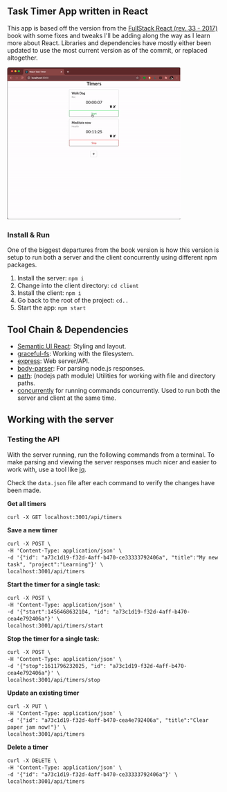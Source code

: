 ## Task Timer App written in React

This app is based off the version from the [FullStack React (rev. 33 - 2017)](https://www.newline.co/fullstack-react/) book with some fixes and tweaks I'll be adding along the way as I learn more about React. Libraries and dependencies have mostly either been updated to use the most current version as of the commit, or replaced altogether. 


![](/assets/demo.gif)


### Install & Run
One of the biggest departures from the book version is how this version is setup to run both a server and the client concurrently using different npm packages. 

1. Install the server: `npm i`
2. Change into the client directory: `cd client`
3. Install the client: `npm i`
4. Go back to the root of the project: `cd..`
5. Start the app: `npm start`

## Tool Chain & Dependencies

- [Semantic UI React](https://react.semantic-ui.com/usage): Styling and layout.
- [graceful-fs](https://www.npmjs.com/package/graceful-fs): Working with the filesystem.
- [express](http://expressjs.com/): Web server/API.
- [body-parser](https://www.npmjs.com/package/body-parser): For parsing node.js responses. 
- [path](https://www.npmjs.com/package/path): (nodejs path module) Utilities for working with file and directory paths. 
- [concurrently](https://www.npmjs.com/package/concurrently) for running commands concurrently. Used to run both the server and client at the same time. 

## Working with the server

### Testing the API
With the server running, run the following commands from a terminal. To make parsing and viewing the server responses much nicer and easier to work with, use a tool like [jq](https://stedolan.github.io/jq/). 

Check the `data.json` file after each command to verify the changes have been made.

**Get all timers**
```
curl -X GET localhost:3001/api/timers
```

**Save a new timer**
```
curl -X POST \
-H 'Content-Type: application/json' \
-d '{"id": "a73c1d19-f32d-4aff-b470-ce33333792406a", "title":"My new task", "project":"Learning"}' \
localhost:3001/api/timers
```

**Start the timer for a single task:**
```
curl -X POST \
-H 'Content-Type: application/json' \
-d '{"start":1456468632104, "id": "a73c1d19-f32d-4aff-b470-cea4e792406a"}' \
localhost:3001/api/timers/start
```

**Stop the timer for a single task:**
```
curl -X POST \
-H 'Content-Type: application/json' \
-d '{"stop":1611796232025, "id": "a73c1d19-f32d-4aff-b470-cea4e792406a"}' \
localhost:3001/api/timers/stop
```

**Update an existing timer**
```
curl -X PUT \
-H 'Content-Type: application/json' \
-d '{"id": "a73c1d19-f32d-4aff-b470-cea4e792406a", "title":"Clear paper jam now!"}' \
localhost:3001/api/timers
```

**Delete a timer**
```
curl -X DELETE \
-H 'Content-Type: application/json' \
-d '{"id": "a73c1d19-f32d-4aff-b470-ce33333792406a"}' \
localhost:3001/api/timers
```
